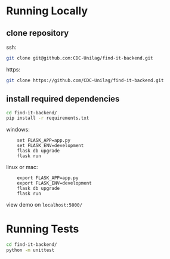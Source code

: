 
# Running Locally

## clone repository

ssh:
```bash
git clone git@github.com:CDC-Unilag/find-it-backend.git
```

https:
```bash
git clone https://github.com/CDC-Unilag/find-it-backend.git
```

## install required dependencies

```bash
cd find-it-backend/
pip install -r requirements.txt
```

windows:
```
    set FLASK_APP=app.py
    set FLASK_ENV=development
    flask db upgrade
    flask run
```

linux or mac:
```
    export FLASK_APP=app.py
    export FLASK_ENV=development
    flask db upgrade
    flask run
```


view demo on ```localhost:5000/```


# Running Tests

```bash
cd find-it-backend/
python -m unittest
```
